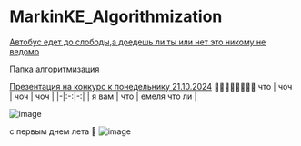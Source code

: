 # MarkinKE_Algorithmization
[Автобус едет до слободы,а  доедешь ли ты или нет это никому не ведомо](https://docs.google.com/document/d/1kGVV50_xqjU4yuVv9PJgcf4veSFau6pS27OZlMMw0r0/edit?usp=sharing)

[Папка алгоритмизация](https://drive.google.com/drive/folders/1Kyl5tRALw4bu0Qhv1btufo1lbhRlaejS?usp=sharing)

[Презентация на конкурс к понедельнику 21.10.2024](https://docs.google.com/presentation/d/1AzBy7orDOOrT5HJON8sdWBqDfA11URC3/edit?usp=sharing&ouid=118001589816062457601&rtpof=true&sd=true)
🎁🎁🎁🎁🎁🎁🎁🎁
что
| чоч | чоч | чоч |
|-|:-:|-:|
| я вам | что | емеля что ли |

![image](https://github.com/user-attachments/assets/a18245d5-c172-4fc5-815d-4922b73fcdfb)

с первым днем лета 🦭
![image](https://i.ytimg.com/vi/WzHK3jVgW9Y/maxresdefault.jpg)
